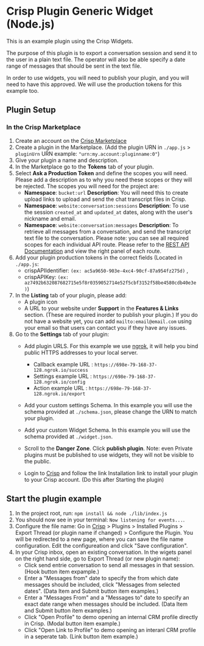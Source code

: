 # Crisp Plugin Generic Widget (Node.js)

This is an example plugin using the Crisp Widgets. 

The purpose of this plugin is to export a conversation session and send it to the user in a plain text file. The operator will also be able specify a date range of messages that should be sent in the text file. 

In order to use widgets, you will need to publish your plugin, and you will need to have this approved. We will use the production tokens for this example too.

## Plugin Setup

### In the Crisp Marketplace

1. Create an account on the [Crisp Marketplace](https://marketplace.crisp.chat)
2. Create a plugin in the Marketplace. (Add the plugin URN in `./app.js` > `pluginUrn` URN example: `"urn:my.account:pluginname:0"`)
3. Give your plugin a name and description.
4. In the Marketplace go to the **Tokens** tab of your plugin.
5. Select **Ask a Production Token** and define the scopes you will need. Please add a description as to why you need these scopes or they will be rejected. The scopes you will need for the project are:
    * **Namespace**: `bucket:url`                     **Description**: You will need this to create upload links to upload and send the chat transcript files in Crisp.
    * **Namespace**: `website:conversation:sessions`  **Description**: To use the session `created_at` and `updated_at` dates, along with the user's nickname and email.
    * **Namespace**: `website:conversation:messages`  **Description**: To retrieve all messages from a conversation, and send the transcript text file to the conversation. 
  Please note: you can see all required scopes for each individual API route. Please refer to the [REST API Documentation](https://docs.crisp.chat/references/rest-api/v1/) and view the right panel of each route.
6. Add your plugin production tokens in the correct fields (Located in `./app.js`: 
     * crispAPIIdentifier: `(ex: ac5a9650-903e-4xc4-90cf-87a954fz275d)` ,
      * crispAPIKey: `(ex: az7492b632087682715e5f8r0359052714e52f5cbf3152f58be4580cdb40e3e)`)
7. In the **Listing** tab of your plugin, please add:
     * A plugin icon
     * A URL to your website under **Support** in the **Features & Links** section. (These are required inorder to publish your plugin.)
  If you do not have a website yet, you can add `mailto:email@email.com` using your email so that users can contact you if they have any issues.
8. Go to the **Settings** tab of your plugin:
    * Add plugin URLS. For this example we use [ngrok](https://ngrok.com), it will help you bind public HTTPS addresses to your local server.
      * Callback example URL : `https://698e-79-168-37-128.ngrok.io/success`
      * Settings example URL : `https://698e-79-168-37-128.ngrok.io/config`
      * Action example URL   : `https://698e-79-168-37-128.ngrok.io/export`

    * Add your custom settings Schema. In this example you will use the schema provided at `./schema.json`, please change the URN to match your plugin. 
    * Add your custom Widget Schema. In this example you will use the schema provided at `./widget.json`.

    * Scroll to the **Danger Zone**. Click **publish plugin**. Note: even Private plugins must be published to use widgets, they will not be visible to the public.
    * Login to [Crisp](https://app.crisp.chat) and follow the link Installation link to install your plugin to your Crisp account. (Do this after Starting the plugin)

## Start the plugin example

1. In the project root, run: `npm install && node ./lib/index.js`
2. You should now see in your terminal: `Now listening for events...`. 
3. Configure the file name: Go in [Crisp](https://app.crisp.chat) > Plugins > Installed Plugins > Export Thread (or plugin name if changed) > Configure the Plugin. You will be redirected to a new page, where you can save the file name configuration. Edit the configureation and click "Save configuration".
3. In your Crisp inbox, open an existing conversation. In the wigets panel on the right hand side, go to Export Thread (or new plugin name):
    * Click send entrie conversation to send all messages in that session. (Hook button item expample.)
    * Enter a "Messages from" date to specify the from which date messages should be included, click "Messages from selected dates". (Data Item and Submit button item examples.)
    * Enter a "Messages From" and a "Messages to" date to specify an exact date range when messages should be included. (Data Item and Submit button item examples.)
    * Click "Open Profile" to demo opening an internal CRM profile directly in Crisp. (Modal button item example.)
    * Click "Open Link to Profile" to demo opening an interanl CRM profile in a seperate tab. (Link button item example.)

